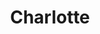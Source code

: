 ---
title: Charlotte
crosslinks:
- ShadowBan
- autotldr
- Atlanta
- charlotteclassifieds
- Charlotte_NC
- nottheonion
- HashCLT
- Trumpgret
- learnpython
- politics
- nflstreams
- NCTrails
- videos
- FellowKids
- todayilearned
- asoiaf
- hardwareswap
- AskTrumpSupporters
- NintendoSwitch
- Roadcam
---